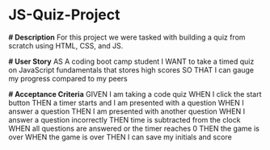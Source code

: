 # JS-Quiz-Project

**# Description** For this project we were tasked with building a quiz from scratch using HTML, CSS, and JS.

**# User Story** AS A coding boot camp student
I WANT to take a timed quiz on JavaScript fundamentals that stores high scores
SO THAT I can gauge my progress compared to my peers

**# Acceptance Criteria** GIVEN I am taking a code quiz
WHEN I click the start button
THEN a timer starts and I am presented with a question
WHEN I answer a question
THEN I am presented with another question
WHEN I answer a question incorrectly
THEN time is subtracted from the clock
WHEN all questions are answered or the timer reaches 0
THEN the game is over
WHEN the game is over
THEN I can save my initials and score
